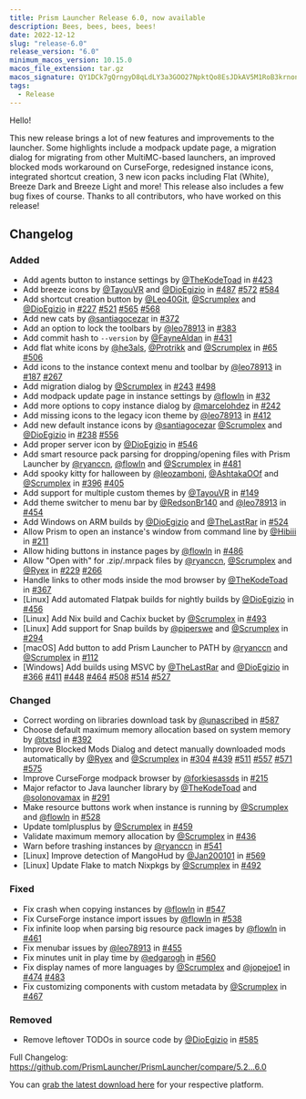 ```yaml
---
title: Prism Launcher Release 6.0, now available
description: Bees, bees, bees, bees!
date: 2022-12-12
slug: "release-6.0"
release_version: "6.0"
minimum_macos_version: 10.15.0
macos_file_extension: tar.gz
macos_signature: QY1DCk7gQrngyD8qLdLY3a3GOO27NpktQo8EsJDkAV5M1RoB3krnonYL30rFJihIlNDszOvPopPRNGYJKIeADQ==
tags:
  - Release
---
```


Hello!

This new release brings a lot of new features and improvements to the launcher. Some highlights include a modpack update page, a migration dialog for migrating from other MultiMC-based launchers, an improved blocked mods workaround on CurseForge, redesigned instance icons, integrated shortcut creation, 3 new icon packs including Flat (White), Breeze Dark and Breeze Light and more! This release also includes a few bug fixes of course.
Thanks to all contributors, who have worked on this release!

## Changelog

### Added

- Add agents button to instance settings by [@TheKodeToad](http://github.com/TheKodeToad) in [#423](http://github.com/PrismLauncher/PrismLauncher/pull/423)
- Add breeze icons by [@TayouVR](http://github.com/TayouVR) and [@DioEgizio](http://github.com/DioEgizio) in [#487](http://github.com/PrismLauncher/PrismLauncher/pull/487) [#572](http://github.com/PrismLauncher/PrismLauncher/pull/572) [#584](http://github.com/PrismLauncher/PrismLauncher/pull/584)
- Add shortcut creation button by [@Leo40Git](http://github.com/Leo40Git), [@Scrumplex](http://github.com/Scrumplex) and [@DioEgizio](http://github.com/DioEgizio) in [#227](http://github.com/PrismLauncher/PrismLauncher/pull/227) [#521](http://github.com/PrismLauncher/PrismLauncher/pull/521) [#565](http://github.com/PrismLauncher/PrismLauncher/pull/565) [#568](http://github.com/PrismLauncher/PrismLauncher/pull/568)
- Add new cats by [@santiagocezar](http://github.com/santiagocezar) in [#372](http://github.com/PrismLauncher/PrismLauncher/pull/372)
- Add an option to lock the toolbars by [@leo78913](http://github.com/leo78913) in [#383](http://github.com/PrismLauncher/PrismLauncher/pull/383)
- Add commit hash to `--version` by [@FayneAldan](http://github.com/FayneAldan) in [#431](http://github.com/PrismLauncher/PrismLauncher/pull/431)
- Add flat white icons by [@he3als](http://github.com/he3als), [@Protrikk](http://github.com/Protrikk) and [@Scrumplex](http://github.com/Scrumplex) in [#65](http://github.com/PrismLauncher/PrismLauncher/pull/65) [#506](http://github.com/PrismLauncher/PrismLauncher/pull/506)
- Add icons to the instance context menu and toolbar by [@leo78913](http://github.com/leo78913) in [#187](http://github.com/PrismLauncher/PrismLauncher/pull/187) [#267](http://github.com/PrismLauncher/PrismLauncher/pull/267)
- Add migration dialog by [@Scrumplex](http://github.com/Scrumplex) in [#243](http://github.com/PrismLauncher/PrismLauncher/pull/243) [#498](http://github.com/PrismLauncher/PrismLauncher/pull/498)
- Add modpack update page in instance settings by [@flowln](http://github.com/flowln) in [#32](http://github.com/PrismLauncher/PrismLauncher/pull/32)
- Add more options to copy instance dialog by [@marcelohdez](http://github.com/marcelohdez) in [#242](http://github.com/PrismLauncher/PrismLauncher/pull/242)
- Add missing icons to the legacy icon theme by [@leo78913](http://github.com/leo78913) in [#412](http://github.com/PrismLauncher/PrismLauncher/pull/412)
- Add new default instance icons by [@santiagocezar](http://github.com/santiagocezar) [@Scrumplex](http://github.com/Scrumplex) and [@DioEgizio](http://github.com/DioEgizio) in [#238](http://github.com/PrismLauncher/PrismLauncher/pull/238) [#556](http://github.com/PrismLauncher/PrismLauncher/pull/556)
- Add proper server icon by [@DioEgizio](http://github.com/DioEgizio) in [#546](http://github.com/PrismLauncher/PrismLauncher/pull/546)
- Add smart resource pack parsing for dropping/opening files with Prism Launcher by [@ryanccn](http://github.com/ryanccn), [@flowln](http://github.com/flowln) and [@Scrumplex](http://github.com/Scrumplex) in [#481](http://github.com/PrismLauncher/PrismLauncher/pull/481)
- Add spooky kitty for halloween by [@leozamboni](http://github.com/leozamboni), [@AshtakaOOf](http://github.com/AshtakaOOf) and [@Scrumplex](http://github.com/Scrumplex) in [#396](http://github.com/PrismLauncher/PrismLauncher/pull/396) [#405](http://github.com/PrismLauncher/PrismLauncher/pull/405)
- Add support for multiple custom themes by [@TayouVR](http://github.com/TayouVR) in [#149](http://github.com/PrismLauncher/PrismLauncher/pull/149)
- Add theme switcher to menu bar by [@RedsonBr140](http://github.com/RedsonBr140) and [@leo78913](http://github.com/leo78913) in [#454](http://github.com/PrismLauncher/PrismLauncher/pull/454)
- Add Windows on ARM builds by [@DioEgizio](http://github.com/DioEgizio) and [@TheLastRar](http://github.com/TheLastRar) in [#524](http://github.com/PrismLauncher/PrismLauncher/pull/524)
- Allow Prism to open an instance's window from command line by [@Hibiii](http://github.com/Hibiii) in [#211](http://github.com/PrismLauncher/PrismLauncher/pull/211)
- Allow hiding buttons in instance pages by [@flowln](http://github.com/flowln) in [#486](http://github.com/PrismLauncher/PrismLauncher/pull/486)
- Allow "Open with" for .zip/.mrpack files by [@ryanccn](http://github.com/ryanccn), [@Scrumplex](http://github.com/Scrumplex) and [@Ryex](http://github.com/Ryex) in [#229](http://github.com/PrismLauncher/PrismLauncher/pull/229) [#266](http://github.com/PrismLauncher/PrismLauncher/pull/266)
- Handle links to other mods inside the mod browser by [@TheKodeToad](http://github.com/TheKodeToad) in [#367](http://github.com/PrismLauncher/PrismLauncher/pull/367)
- [Linux] Add automated Flatpak builds for nightly builds by [@DioEgizio](http://github.com/DioEgizio) in [#456](http://github.com/PrismLauncher/PrismLauncher/pull/456)
- [Linux] Add Nix build and Cachix bucket by [@Scrumplex](http://github.com/Scrumplex) in [#493](http://github.com/PrismLauncher/PrismLauncher/pull/493)
- [Linux] Add support for Snap builds by [@piperswe](http://github.com/piperswe) and [@Scrumplex](http://github.com/Scrumplex) in [#294](http://github.com/PrismLauncher/PrismLauncher/pull/294)
- [macOS] Add button to add Prism Launcher to PATH by [@ryanccn](http://github.com/ryanccn) and [@Scrumplex](http://github.com/Scrumplex) in [#112](http://github.com/PrismLauncher/PrismLauncher/pull/112)
- [Windows] Add builds using MSVC by [@TheLastRar](http://github.com/TheLastRar) and [@DioEgizio](http://github.com/DioEgizio) in [#366](http://github.com/PrismLauncher/PrismLauncher/pull/366) [#411](http://github.com/PrismLauncher/PrismLauncher/pull/411) [#448](http://github.com/PrismLauncher/PrismLauncher/pull/448) [#464](http://github.com/PrismLauncher/PrismLauncher/pull/464) [#508](http://github.com/PrismLauncher/PrismLauncher/pull/508) [#514](http://github.com/PrismLauncher/PrismLauncher/pull/514) [#527](http://github.com/PrismLauncher/PrismLauncher/pull/527)

### Changed

- Correct wording on libraries download task by [@unascribed](http://github.com/unascribed) in [#587](http://github.com/PrismLauncher/PrismLauncher/pull/587)
- Choose default maximum memory allocation based on system memory by [@txtsd](http://github.com/txtsd) in [#392](http://github.com/PrismLauncher/PrismLauncher/pull/392)
- Improve Blocked Mods Dialog and detect manually downloaded mods automatically by [@Ryex](http://github.com/Ryex) and [@Scrumplex](http://github.com/Scrumplex) in [#304](http://github.com/PrismLauncher/PrismLauncher/pull/304) [#439](http://github.com/PrismLauncher/PrismLauncher/pull/439) [#511](http://github.com/PrismLauncher/PrismLauncher/pull/511) [#557](http://github.com/PrismLauncher/PrismLauncher/pull/557) [#571](http://github.com/PrismLauncher/PrismLauncher/pull/571) [#575](http://github.com/PrismLauncher/PrismLauncher/pull/575)
- Improve CurseForge modpack browser by [@forkiesassds](http://github.com/forkiesassds) in [#215](http://github.com/PrismLauncher/PrismLauncher/pull/215)
- Major refactor to Java launcher library by [@TheKodeToad](http://github.com/TheKodeToad) and [@solonovamax](http://github.com/solonovamax) in [#291](http://github.com/PrismLauncher/PrismLauncher/pull/291)
- Make resource buttons work when instance is running by [@Scrumplex](http://github.com/Scrumplex) and [@flowln](http://github.com/flowln) in [#528](http://github.com/PrismLauncher/PrismLauncher/pull/528)
- Update tomlplusplus by [@Scrumplex](http://github.com/Scrumplex) in [#459](http://github.com/PrismLauncher/PrismLauncher/pull/459)
- Validate maximum memory allocation by [@Scrumplex](http://github.com/Scrumplex) in [#436](http://github.com/PrismLauncher/PrismLauncher/pull/436)
- Warn before trashing instances by [@ryanccn](http://github.com/ryanccn) in [#541](http://github.com/PrismLauncher/PrismLauncher/pull/541)
- [Linux] Improve detection of MangoHud by [@Jan200101](http://github.com/Jan200101) in [#569](http://github.com/PrismLauncher/PrismLauncher/pull/569)
- [Linux] Update Flake to match Nixpkgs by [@Scrumplex](http://github.com/Scrumplex) in [#492](http://github.com/PrismLauncher/PrismLauncher/pull/492)

### Fixed

- Fix crash when copying instances by [@flowln](http://github.com/flowln) in [#547](http://github.com/PrismLauncher/PrismLauncher/pull/547)
- Fix CurseForge instance import issues by [@flowln](http://github.com/flowln) in [#538](http://github.com/PrismLauncher/PrismLauncher/pull/538)
- Fix infinite loop when parsing big resource pack images by [@flowln](http://github.com/flowln) in [#461](http://github.com/PrismLauncher/PrismLauncher/pull/461)
- Fix menubar issues by [@leo78913](http://github.com/leo78913) in [#455](http://github.com/PrismLauncher/PrismLauncher/pull/455)
- Fix minutes unit in play time by [@edgarogh](http://github.com/edgarogh) in [#560](http://github.com/PrismLauncher/PrismLauncher/pull/560)
- Fix display names of more languages by [@Scrumplex](http://github.com/Scrumplex) and [@jopejoe1](http://github.com/jopejoe1) in [#474](http://github.com/PrismLauncher/PrismLauncher/pull/474) [#483](http://github.com/PrismLauncher/PrismLauncher/pull/483)
- Fix customizing components with custom metadata by [@Scrumplex](http://github.com/Scrumplex) in [#467](http://github.com/PrismLauncher/PrismLauncher/pull/467)

### Removed

- Remove leftover TODOs in source code by [@DioEgizio](http://github.com/DioEgizio) in [#585](http://github.com/PrismLauncher/PrismLauncher/pull/585)

Full Changelog: <https://github.com/PrismLauncher/PrismLauncher/compare/5.2...6.0>

You can [grab the latest download here](https://prismlauncher.org/download/) for your respective platform.
